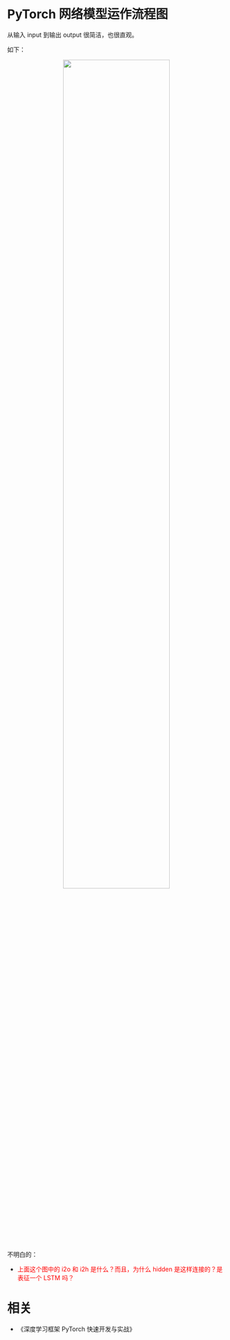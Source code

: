 
# PyTorch 网络模型运作流程图


从输入 input 到输出 output 很简洁，也很直观。

如下：


<p align="center">
    <img width="70%" height="70%" src="http://images.iterate.site/blog/image/20190525/s5imfa5sQlyk.png?imageslim">
</p>

不明白的：

- <span style="color:red;">上面这个图中的 i2o 和 i2h 是什么？而且，为什么 hidden 是这样连接的？是表征一个 LSTM 吗？</span>



# 相关

- 《深度学习框架 PyTorch 快速开发与实战》
